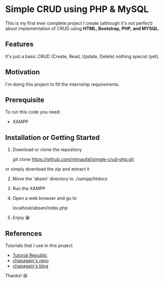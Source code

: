 # Simple CRUD using PHP & MySQL

This is my first ever complete project I create (although it's not perfect) about implementation of CRUD using **HTML, Bootstrap, PHP, and MYSQL**.

## Features

It's just a basic CRUD (Create, Read, Update, Delete) nothing special (yet).

## Motivation

I'm doing this project to fill the internship requirements.

## Prerequisite

To run this code you need:

- XAMPP

## Installation or Getting Started

1. Download or clone the repository

   git clone https://github.com/mhnaufal/simple-crud-php.git

or simply download the zip and extract it

2. Move the 'absen' directory to ./xampp/htdocs

3. Run the XAMPP

4. Open a web browser and go to

   localhost/absen/index.php

5. Enjoy :grin:

## References

Tutorials that I use in this project

- [Tutorial Republic](https://www.tutorialrepublic.com/php-tutorial/php-mysql-crud-application.php)
- [chapagain's repo](https://github.com/chapagain/crud-php-simple)
- [chapagain's blog](https://blog.chapagain.com.np/very-simple-add-edit-delete-view-in-php-mysql/)

Thanks! :smile:
